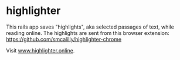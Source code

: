 # highlighter
This rails app saves "highlights", aka selected passages of text, while reading online. The highlights are sent from this browser extension: https://github.com/smcalilly/highlighter-chrome

Visit www.highlighter.online.
